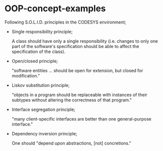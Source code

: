 # OOP-concept-examples

Following S.O.L.I.D. principles in the CODESYS environment;

- Single responsibility principle;

    A class should have only a single responsibility (i.e. changes to only one part of the software's specification should be able to affect the specification of the class).
    
- Open/closed principle;

    "software entities … should be open for extension, but closed for modification."
    
- Liskov substitution principle;

    "objects in a program should be replaceable with instances of their subtypes without altering the correctness of that program."
    
- Interface segregation principle;

    "many client-specific interfaces are better than one general-purpose interface."
    
- Dependency inversion principle;

    One should "depend upon abstractions, [not] concretions."
